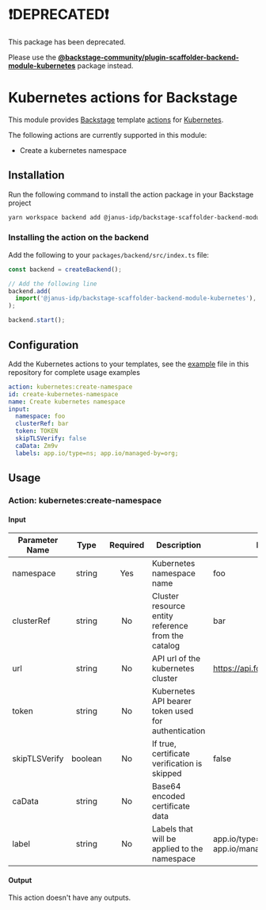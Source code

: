 # ❗DEPRECATED❗

This package has been deprecated.

Please use the **[@backstage-community/plugin-scaffolder-backend-module-kubernetes](https://github.com/backstage/community-plugins/tree/main/workspaces/scaffolder-backend-module-kubernetes)** package instead.

# Kubernetes actions for Backstage

This module provides [Backstage](https://backstage.io/) template [actions](https://backstage.io/docs/features/software-templates/builtin-actions) for [Kubernetes](https://kubernetes.io/docs/home/).

The following actions are currently supported in this module:

- Create a kubernetes namespace

## Installation

Run the following command to install the action package in your Backstage project

```bash
yarn workspace backend add @janus-idp/backstage-scaffolder-backend-module-kubernetes
```

### Installing the action on the backend

Add the following to your `packages/backend/src/index.ts` file:

```ts title="packages/backend/src/index.ts"
const backend = createBackend();

// Add the following line
backend.add(
  import('@janus-idp/backstage-scaffolder-backend-module-kubernetes'),
);

backend.start();
```

## Configuration

Add the Kubernetes actions to your templates, see the [example](./examples/templates/01-kubernetes-template.yaml) file in this repository for complete usage examples

```yaml
action: kubernetes:create-namespace
id: create-kubernetes-namespace
name: Create kubernetes namespace
input:
  namespace: foo
  clusterRef: bar
  token: TOKEN
  skipTLSVerify: false
  caData: Zm9v
  labels: app.io/type=ns; app.io/managed-by=org;
```

## Usage

### Action: kubernetes:create-namespace

#### Input

| Parameter Name |  Type   | Required | Description                                         | Example                                |
| -------------- | :-----: | :------: | --------------------------------------------------- | -------------------------------------- |
| namespace      | string  |   Yes    | Kubernetes namespace name                           | foo                                    |
| clusterRef     | string  |    No    | Cluster resource entity reference from the catalog  | bar                                    |
| url            | string  |    No    | API url of the kubernetes cluster                   | <https://api.foo.redhat.com:6443>      |
| token          | string  |    No    | Kubernetes API bearer token used for authentication |                                        |
| skipTLSVerify  | boolean |    No    | If true, certificate verification is skipped        | false                                  |
| caData         | string  |    No    | Base64 encoded certificate data                     |                                        |
| label          | string  |    No    | Labels that will be applied to the namespace        | app.io/type=ns; app.io/managed-by=org; |

#### Output

This action doesn't have any outputs.
